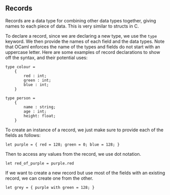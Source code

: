 ## Records

Records are a data type for combining other data types together, giving names to each piece of data. This is very similar to structs in C.

To declare a record, since we are declaring a new type, we use the `type` keyword. We then provide the names of each field and the data types. Note that OCaml enforces the name of the types and fields do not start with an uppercase letter. Here are some examples of record declarations to show off the syntax, and their potential uses:

```
type colour =
    {
        red : int;
        green : int;
        blue : int;
    }
```

```
type person =
    {
        name : string;
        age : int;
        height: float;
    }
```

To create an instance of a record, we just make sure to provide each of the fields as follows:

```
let purple = { red = 128; green = 0; blue = 128; }
```

Then to access any values from the record, we use dot notation.

```
let red_of_purple = purple.red
```

If we want to create a new record but use most of the fields with an existing record, we can create one from the other.

```
let grey = { purple with green = 128; }